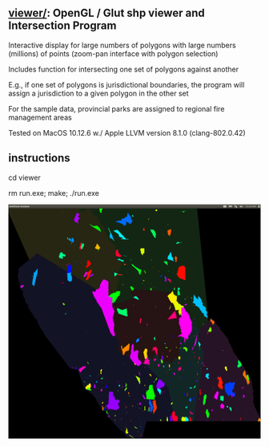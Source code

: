 ## [viewer/](https://github.com/ashlinrichardson/shp/tree/master/viewer): OpenGL / Glut shp viewer and Intersection Program

Interactive display for large numbers of polygons with large numbers (millions) of points (zoom-pan interface with polygon selection)

Includes function for intersecting one set of polygons against another

E.g., if one set of polygons is jurisdictional boundaries, the program will assign a jurisdiction to a given polygon in the other set

For the sample data, provincial parks are assigned to regional fire management areas

Tested on MacOS 10.12.6 w./ Apple LLVM version 8.1.0 (clang-802.0.42)
## instructions
cd viewer

rm run.exe; make; ./run.exe

![alt text](https://github.com/ashlinrichardson/shp/blob/master/viewer/parks.png)
